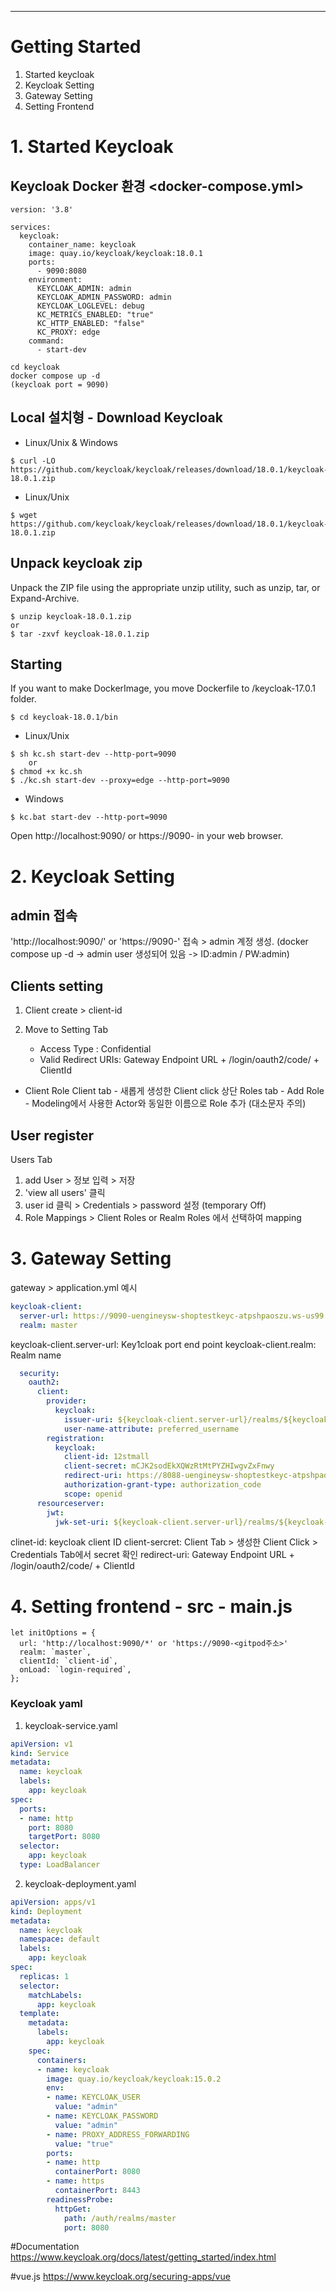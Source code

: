 ---

# Getting Started

1. Started keycloak
2. Keycloak Setting
3. Gateway Setting
4. Setting Frontend


# 1. Started Keycloak
## Keycloak Docker 환경 <docker-compose.yml>
```
version: '3.8'

services:  
  keycloak:
    container_name: keycloak
    image: quay.io/keycloak/keycloak:18.0.1
    ports:
      - 9090:8080
    environment:
      KEYCLOAK_ADMIN: admin
      KEYCLOAK_ADMIN_PASSWORD: admin
      KEYCLOAK_LOGLEVEL: debug
      KC_METRICS_ENABLED: "true"
      KC_HTTP_ENABLED: "false"
      KC_PROXY: edge
    command:
      - start-dev
```

```
cd keycloak
docker compose up -d
(keycloak port = 9090)
```
    
## Local 설치형 - Download Keycloak
- Linux/Unix & Windows
```
$ curl -LO https://github.com/keycloak/keycloak/releases/download/18.0.1/keycloak-18.0.1.zip
```

- Linux/Unix
```
$ wget https://github.com/keycloak/keycloak/releases/download/18.0.1/keycloak-18.0.1.zip
```


## Unpack keycloak zip
Unpack the ZIP file using the appropriate unzip utility, such as unzip, tar, or Expand-Archive.
```
$ unzip keycloak-18.0.1.zip
or
$ tar -zxvf keycloak-18.0.1.zip
```

## Starting
If you want to make DockerImage, you move Dockerfile to /keycloak-17.0.1 folder.
```
$ cd keycloak-18.0.1/bin
```

- Linux/Unix
```
$ sh kc.sh start-dev --http-port=9090 
    or
$ chmod +x kc.sh
$ ./kc.sh start-dev --proxy=edge --http-port=9090
```

- Windows
```
$ kc.bat start-dev --http-port=9090
```


Open http://localhost:9090/ or https://9090-<Gitpod Endpoint> in your web browser.


# 2. Keycloak Setting
## admin 접속
'http://localhost:9090/' or 'https://9090-<Gitpod Endpoint>' 접속 > admin 계정 생성. 
(docker compose up -d -> admin user 생성되어 있음 -> ID:admin / PW:admin)

## Clients setting
1. Client create >  client-id

2. Move to Setting Tab
    - Access Type : Confidential
    - Valid Redirect URIs: Gateway Endpoint URL + /login/oauth2/code/ + ClientId

- Client Role
Client tab - 새롭게 생성한 Client click
상단 Roles tab - Add Role - Modeling에서 사용한 Actor와 동일한 이름으로 Role 추가 (대소문자 주의)

## User register
Users Tab 
1. add User > 정보 입력 > 저장
2. 'view all users' 클릭
3. user id 클릭 > Credentials > password 설정 (temporary Off)
4. Role Mappings > Client Roles or Realm Roles 에서 선택하여 mapping

# 3. Gateway Setting
gateway > application.yml 예시

````yaml
keycloak-client:
  server-url: https://9090-uengineysw-shoptestkeyc-atpshpaoszu.ws-us99.gitpod.io
  realm: master
````
keycloak-client.server-url: Key1cloak port end point
keycloak-client.realm: Realm name

````yaml
  security:
    oauth2:
      client:
        provider:
          keycloak:
            issuer-uri: ${keycloak-client.server-url}/realms/${keycloak-client.realm}
            user-name-attribute: preferred_username
        registration:
          keycloak:
            client-id: 12stmall
            client-secret: mCJK2sodEkXQWzRtMtPYZHIwgvZxFnwy
            redirect-uri: https://8088-uengineysw-shoptestkeyc-atpshpaoszu.ws-us99.gitpod.io/login/oauth2/code/12stmall
            authorization-grant-type: authorization_code
            scope: openid
      resourceserver:
        jwt:
          jwk-set-uri: ${keycloak-client.server-url}/realms/${keycloak-client.realm}/protocol/openid-connect/certs
````
clinet-id: keycloak client ID
client-sercret: Client Tab > 생성한 Client Click > Credentials Tab에서 secret 확인
redirect-uri: Gateway Endpoint URL + /login/oauth2/code/ + ClientId

# 4. Setting frontend - src - main.js
```
let initOptions = {
  url: 'http://localhost:9090/*' or 'https://9090-<gitpod주소>'
  realm: `master`,
  clientId: `client-id`,
  onLoad: `login-required`,
};
```
    
    
### Keycloak yaml
1. keycloak-service.yaml
```yaml
apiVersion: v1
kind: Service
metadata:
  name: keycloak
  labels:
    app: keycloak
spec:
  ports:
  - name: http
    port: 8080
    targetPort: 8080
  selector:
    app: keycloak
  type: LoadBalancer
```

2. keycloak-deployment.yaml
```yaml
apiVersion: apps/v1
kind: Deployment
metadata:
  name: keycloak
  namespace: default
  labels:
    app: keycloak
spec:
  replicas: 1
  selector:
    matchLabels:
      app: keycloak
  template:
    metadata:
      labels:
        app: keycloak
    spec:
      containers:
      - name: keycloak
        image: quay.io/keycloak/keycloak:15.0.2
        env:
        - name: KEYCLOAK_USER
          value: "admin"
        - name: KEYCLOAK_PASSWORD
          value: "admin"
        - name: PROXY_ADDRESS_FORWARDING
          value: "true"
        ports:
        - name: http
          containerPort: 8080
        - name: https
          containerPort: 8443
        readinessProbe:
          httpGet:
            path: /auth/realms/master
            port: 8080
```
            
#Documentation
https://www.keycloak.org/docs/latest/getting_started/index.html

#vue.js
https://www.keycloak.org/securing-apps/vue

